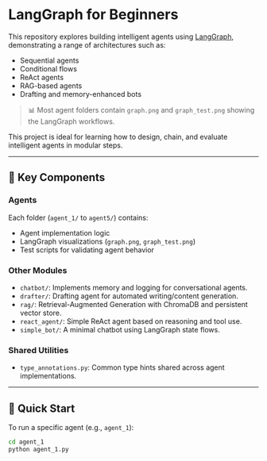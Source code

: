 # LangGraph for Beginners

This repository explores building intelligent agents using [LangGraph](https://github.com/vipinvsist/LangGraph#), demonstrating a range of architectures such as:

- Sequential agents  
- Conditional flows  
- ReAct agents  
- RAG-based agents  
- Drafting and memory-enhanced bots  

> 📊 Most agent folders contain `graph.png` and `graph_test.png` showing the LangGraph workflows.

This project is ideal for learning how to design, chain, and evaluate intelligent agents in modular steps.

---

## 🧠 Key Components

### Agents
Each folder (`agent_1/` to `agent5/`) contains:
- Agent implementation logic
- LangGraph visualizations (`graph.png`, `graph_test.png`)
- Test scripts for validating agent behavior

### Other Modules
- `chatbot/`: Implements memory and logging for conversational agents.
- `drafter/`: Drafting agent for automated writing/content generation.
- `rag/`: Retrieval-Augmented Generation with ChromaDB and persistent vector store.
- `react_agent/`: Simple ReAct agent based on reasoning and tool use.
- `simple_bot/`: A minimal chatbot using LangGraph state flows.

### Shared Utilities
- `type_annotations.py`: Common type hints shared across agent implementations.

---

## 🚀 Quick Start

To run a specific agent (e.g., `agent_1`):

```bash
cd agent_1
python agent_1.py
